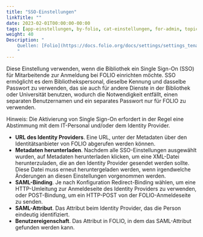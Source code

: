 ```yaml
---
title: "SSO-Einstellungen"
linkTitle: ""
date: 2023-02-01T00:00:00-00:00
tags: [app-einstellungen, by-folio, cat-einstellungen, for-admin, topic-sso]
weight: 40
Description: "
    Quellen: [Folio](https://docs.folio.org/docs/settings/settings_tenant/settings_tenant/#settings--tenant--sso-settings) <!-- & [GBV](https://info.gebev.de/display/FOLIOGBVEXTERN/Einstellungen+(Mandant):+SSO-Einstellungen) -->
    "
---
```


Diese Einstellung verwenden, wenn die Bibliothek ein Single Sign-On (SSO) für Mitarbeitende zur Anmeldung bei FOLIO einrichten möchte. SSO ermöglicht es dem Bibliothekspersonal, dieselbe Kennung und dasselbe Passwort zu verwenden, das sie auch für andere Dienste in der Bibliothek oder Universität benutzen, wodurch die Notwendigkeit entfällt, einen separaten Benutzernamen und ein separates Passwort nur für FOLIO zu verwenden.

Hinweis: Die Aktivierung von Single Sign-On erfordert in der Regel eine Abstimmung mit dem IT-Personal und/oder dem Identity Provider.

* **URL des Identity Providers**. Eine URL, unter der Metadaten über den Identitätsanbieter von FOLIO abgerufen werden können.
* **Metadaten herunterladen**. Nachdem alle SSO-Einstellungen ausgewählt wurden, auf Metadaten herunterladen klicken, um eine XML-Datei herunterzuladen, die an den Identity Provider gesendet werden sollte. Diese Datei muss erneut heruntergeladen werden, wenn irgendwelche Änderungen an diesen Einstellungen vorgenommen werden.
* **SAML-Binding**. Je nach Konfiguration Redirect-Binding wählen, um eine HTTP-Umleitung zur Anmeldeseite des Identity Providers zu verwenden, oder POST-Bindung, um ein HTTP-POST von der FOLIO-Anmeldeseite zu senden.
* **SAML-Attribut**. Das Attribut beim Identity Provider, das die Person eindeutig identifiziert.
* **Benutzereigenschaft**. Das Attribut in FOLIO, in dem das SAML-Attribut gefunden werden kann.
